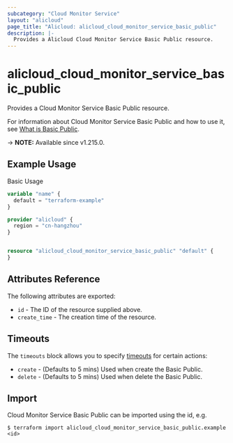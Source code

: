 ```yaml
---
subcategory: "Cloud Monitor Service"
layout: "alicloud"
page_title: "Alicloud: alicloud_cloud_monitor_service_basic_public"
description: |-
  Provides a Alicloud Cloud Monitor Service Basic Public resource.
---
```


# alicloud_cloud_monitor_service_basic_public

Provides a Cloud Monitor Service Basic Public resource. 

For information about Cloud Monitor Service Basic Public and how to use it, see [What is Basic Public](https://www.alibabacloud.com/help/en/cms/product-overview/what-is-cloudmonitor).

-> **NOTE:** Available since v1.215.0.

## Example Usage

Basic Usage

```terraform
variable "name" {
  default = "terraform-example"
}

provider "alicloud" {
  region = "cn-hangzhou"
}


resource "alicloud_cloud_monitor_service_basic_public" "default" {
}
```

## Attributes Reference

The following attributes are exported:
* `id` - The ID of the resource supplied above.
* `create_time` - The creation time of the resource.

## Timeouts

The `timeouts` block allows you to specify [timeouts](https://www.terraform.io/docs/configuration-0-11/resources.html#timeouts) for certain actions:
* `create` - (Defaults to 5 mins) Used when create the Basic Public.
* `delete` - (Defaults to 5 mins) Used when delete the Basic Public.

## Import

Cloud Monitor Service Basic Public can be imported using the id, e.g.

```shell
$ terraform import alicloud_cloud_monitor_service_basic_public.example <id>
```